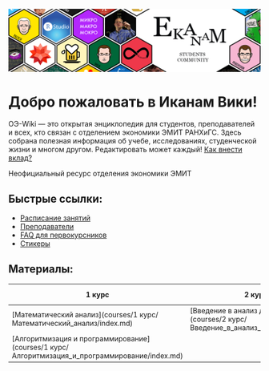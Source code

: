![alt text](assets/cover.png)
# Добро пожаловать в Иканам Вики!

ОЭ-Wiki — это открытая энциклопедия для студентов, преподавателей и всех, кто связан с отделением экономики ЭМИТ РАНХиГС. Здесь собрана полезная информация об учебе, исследованиях, студенческой жизни и многом другом.
Редактировать может каждый! [Как внести вклад?]()



Неофициальный ресурс отделения экономики ЭМИТ

## Быстрые ссылки:
- [Расписание занятий](https://disk.yandex.ru/i/MrEFIgvqTSwIsg)
- [Преподаватели]()
- [FAQ для первокурсников]()
- [Стикеры]()

## Материалы:
| 1 курс | 2 курс | 3 курс | 4 курс |
| -------- | -------- | -------- | -------- |
| [Математический анализ](courses/1 курс/Математический_анализ/index.md) | [Введение в анализ данных](courses/2 курс/Введение_в_анализ_данных/index.md) |
| [Алгоритмизация и программирование](courses/1 курс/Алгоритмизация_и_программирование/index.md) | | |


